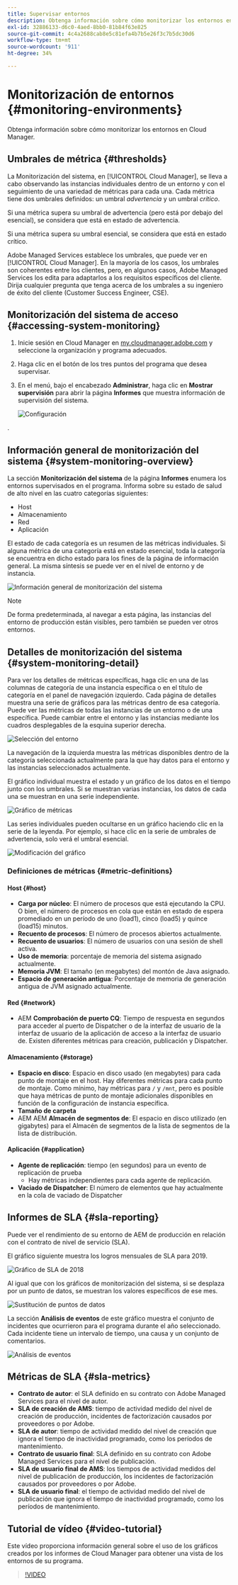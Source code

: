 ```yaml
---
title: Supervisar entornos
description: Obtenga información sobre cómo monitorizar los entornos en Cloud Manager.
exl-id: 32886133-d6c0-4aed-8bb0-81b84f63e825
source-git-commit: 4c4a2688cab8e5c81efa4b7b5e26f3c7b5dc30d6
workflow-type: tm+mt
source-wordcount: '911'
ht-degree: 34%

---
```



# Monitorización de entornos {#monitoring-environments}

Obtenga información sobre cómo monitorizar los entornos en Cloud Manager.

## Umbrales de métrica {#thresholds}

La Monitorización del sistema, en [!UICONTROL Cloud Manager], se lleva a cabo observando las instancias individuales dentro de un entorno y con el seguimiento de una variedad de métricas para cada una. Cada métrica tiene dos umbrales definidos: un umbral *advertencia* y un umbral *crítico*.

Si una métrica supera su umbral de advertencia (pero está por debajo del esencial), se considera que está en estado de advertencia.

Si una métrica supera su umbral esencial, se considera que está en estado crítico.

Adobe Managed Services establece los umbrales, que puede ver en [!UICONTROL Cloud Manager]. En la mayoría de los casos, los umbrales son coherentes entre los clientes, pero, en algunos casos, Adobe Managed Services los edita para adaptarlos a los requisitos específicos del cliente. Dirija cualquier pregunta que tenga acerca de los umbrales a su ingeniero de éxito del cliente (Customer Success Engineer, CSE).

## Monitorización del sistema de acceso {#accessing-system-monitoring}

1. Inicie sesión en Cloud Manager en [my.cloudmanager.adobe.com](https://my.cloudmanager.adobe.com) y seleccione la organización y programa adecuados.

1. Haga clic en el botón de los tres puntos del programa que desea supervisar.
1. En el menú, bajo el encabezado **Administrar**, haga clic en **Mostrar supervisión** para abrir la página **Informes** que muestra información de supervisión del sistema.

   ![Configuración](/help/assets/first-timea1.png)

.

## Información general de monitorización del sistema {#system-monitoring-overview}

La sección **Monitorización del sistema** de la página **Informes** enumera los entornos supervisados en el programa. Informa sobre su estado de salud de alto nivel en las cuatro categorías siguientes:

* Host
* Almacenamiento
* Red
* Aplicación

El estado de cada categoría es un resumen de las métricas individuales. Si alguna métrica de una categoría está en estado esencial, toda la categoría se encuentra en dicho estado para los fines de la página de información general. La misma síntesis se puede ver en el nivel de entorno y de instancia.

![Información general de monitorización del sistema](/help/assets/System-Monitoring-Reports.png)

>[!NOTE]
>
>De forma predeterminada, al navegar a esta página, las instancias del entorno de producción están visibles, pero también se pueden ver otros entornos.

## Detalles de monitorización del sistema {#system-monitoring-detail}

Para ver los detalles de métricas específicas, haga clic en una de las columnas de categoría de una instancia específica o en el título de categoría en el panel de navegación izquierdo. Cada página de detalles muestra una serie de gráficos para las métricas dentro de esa categoría. Puede ver las métricas de todas las instancias de un entorno o de una específica. Puede cambiar entre el entorno y las instancias mediante los cuadros desplegables de la esquina superior derecha.

![Selección del entorno](/help/assets/System_Monitoring1.png)

La navegación de la izquierda muestra las métricas disponibles dentro de la categoría seleccionada actualmente para la que hay datos para el entorno y las instancias seleccionados actualmente.

El gráfico individual muestra el estado y un gráfico de los datos en el tiempo junto con los umbrales. Si se muestran varias instancias, los datos de cada una se muestran en una serie independiente.

![Gráfico de métricas](/help/assets/Monitoring_Graphs1.png)

Las series individuales pueden ocultarse en un gráfico haciendo clic en la serie de la leyenda.
Por ejemplo, si hace clic en la serie de umbrales de advertencia, solo verá el umbral esencial.

![Modificación del gráfico](/help/assets/Monitoring_Graphs2.png)

### Definiciones de métricas {#metric-definitions}

#### Host {#host}

* **Carga por núcleo**: El número de procesos que está ejecutando la CPU. O bien, el número de procesos en cola que están en estado de espera promediado en un período de uno (load1), cinco (load5) y quince (load15) minutos.
* **Recuento de procesos**: El número de procesos abiertos actualmente.
* **Recuento de usuarios**: El número de usuarios con una sesión de shell activa.
* **Uso de memoria**: porcentaje de memoria del sistema asignado actualmente.
* **Memoria JVM**: El tamaño (en megabytes) del montón de Java asignado.
* **Espacio de generación antigua**: Porcentaje de memoria de generación antigua de JVM asignado actualmente.

#### Red {#network}

* AEM **Comprobación de puerto CQ**: Tiempo de respuesta en segundos para acceder al puerto de Dispatcher o de la interfaz de usuario de la interfaz de usuario de la aplicación de acceso a la interfaz de usuario de. Existen diferentes métricas para creación, publicación y Dispatcher.

#### Almacenamiento {#storage}

* **Espacio en disco**: Espacio en disco usado (en megabytes) para cada punto de montaje en el host. Hay diferentes métricas para cada punto de montaje. Como mínimo, hay métricas para `/` y `/mnt`, pero es posible que haya métricas de punto de montaje adicionales disponibles en función de la configuración de instancia específica.
* **Tamaño de carpeta**
* AEM AEM **Almacén de segmentos de**: El espacio en disco utilizado (en gigabytes) para el Almacén de segmentos de la lista de segmentos de la lista de distribución.

#### Aplicación {#application}

* **Agente de replicación**: tiempo (en segundos) para un evento de replicación de prueba
   * Hay métricas independientes para cada agente de replicación.
* **Vaciado de Dispatcher**: El número de elementos que hay actualmente en la cola de vaciado de Dispatcher

## Informes de SLA {#sla-reporting}

Puede ver el rendimiento de su entorno de AEM de producción en relación con el contrato de nivel de servicio (SLA).

El gráfico siguiente muestra los logros mensuales de SLA para 2019.

![Gráfico de SLA de 2018](/help/assets/SLA-Reports-one.png)

Al igual que con los gráficos de monitorización del sistema, si se desplaza por un punto de datos, se muestran los valores específicos de ese mes.

![Sustitución de puntos de datos](/help/assets/SLA-Reports-two.png)

La sección **Análisis de eventos** de este gráfico muestra el conjunto de incidentes que ocurrieron para el programa durante el año seleccionado. Cada incidente tiene un intervalo de tiempo, una causa y un conjunto de comentarios.

![Análisis de eventos](/help/assets/sla-reporting3.png)

## Métricas de SLA {#sla-metrics}

* **Contrato de autor**: el SLA definido en su contrato con Adobe Managed Services para el nivel de autor.
* **SLA de creación de AMS**: tiempo de actividad medido del nivel de creación de producción, incidentes de factorización causados por proveedores o por Adobe.
* **SLA de autor**: tiempo de actividad medido del nivel de creación que ignora el tiempo de inactividad programado, como los períodos de mantenimiento.
* **Contrato de usuario final**: SLA definido en su contrato con Adobe Managed Services para el nivel de publicación.
* **SLA de usuario final de AMS**: los tiempos de actividad medidos del nivel de publicación de producción, los incidentes de factorización causados por proveedores o por Adobe.
* **SLA de usuario final**: el tiempo de actividad medido del nivel de publicación que ignora el tiempo de inactividad programado, como los períodos de mantenimiento.

## Tutorial de vídeo {#video-tutorial}

Este vídeo proporciona información general sobre el uso de los gráficos creados por los informes de Cloud Manager para obtener una vista de los entornos de su programa.

>[!VIDEO](https://video.tv.adobe.com/v/26315/)
